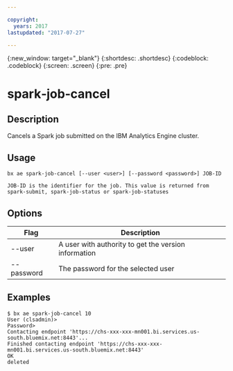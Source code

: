 ```yaml
---

copyright:
  years: 2017
lastupdated: "2017-07-27"

---
```


<!-- Attribute definitions -->
{:new_window: target="_blank"}
{:shortdesc: .shortdesc}
{:codeblock: .codeblock}
{:screen: .screen}
{:pre: .pre}

# spark‐job‐cancel
## Description

Cancels a Spark job submitted on the IBM Analytics Engine cluster.

## Usage

```
bx ae spark-job-cancel [--user <user>] [--password <password>] JOB-ID

JOB-ID is the identifier for the job. This value is returned from spark-submit, spark-job-status or spark-job-statuses
```

## Options

Flag       | Description
---------- | ----------------------------------------------------
--user     | A user with authority to get the version information
--password | The password for the selected user

## Examples

```
$ bx ae spark-job-cancel 10
User (clsadmin)>
Password>
Contacting endpoint 'https://chs-xxx-xxx-mn001.bi.services.us-south.bluemix.net:8443'...
Finished contacting endpoint 'https://chs-xxx-xxx-mn001.bi.services.us-south.bluemix.net:8443'
OK
deleted
```
